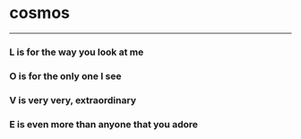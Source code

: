 # cosmos
---
### L is for the way you look at me
### O is for the only one I see
### V is very very, extraordinary
### E is even more than anyone that you adore
